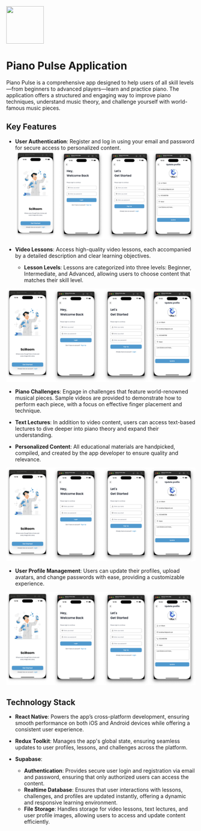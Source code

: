 <img src="https://bocorolulpdyyqsfyaux.supabase.co/storage/v1/object/public/social_media/demo/0_logo.jpg?t=2024-10-10T06%3A55%3A10.154Z" width="100" height="100">

# **Piano Pulse Application**

Piano Pulse is a comprehensive app designed to help users of all skill levels—from beginners to advanced players—learn and practice piano. The application offers a structured and engaging way to improve piano techniques, understand music theory, and challenge yourself with world-famous music pieces.

## Key Features

- **User Authentication**: Register and log in using your email and password for secure access to personalized content.
![alt text](https://github.com/tuanna-kite/SciRoom/blob/main/demo/1.png?raw=true)

- **Video Lessons**: Access high-quality video lessons, each accompanied by a detailed description and clear learning objectives.

  - **Lesson Levels**: Lessons are categorized into three levels: Beginner, Intermediate, and Advanced, allowing users to choose content that matches their skill level.

![alt text](https://github.com/tuanna-kite/SciRoom/blob/main/demo/1.png?raw=true)

- **Piano Challenges**: Engage in challenges that feature world-renowned musical pieces. Sample videos are provided to demonstrate how to perform each piece, with a focus on effective finger placement and technique.

- **Text Lectures**: In addition to video content, users can access text-based lectures to dive deeper into piano theory and expand their understanding.

- **Personalized Content**: All educational materials are handpicked, compiled, and created by the app developer to ensure quality and relevance.

![alt text](https://github.com/tuanna-kite/SciRoom/blob/main/demo/1.png?raw=true)

- **User Profile Management**: Users can update their profiles, upload avatars, and change passwords with ease, providing a customizable experience.

![alt text](https://github.com/tuanna-kite/SciRoom/blob/main/demo/1.png?raw=true)

## Technology Stack

- **React Native**: Powers the app’s cross-platform development, ensuring smooth performance on both iOS and Android devices while offering a consistent user experience.
- **Redux Toolkit**: Manages the app's global state, ensuring seamless updates to user profiles, lessons, and challenges across the platform.

- **Supabase**:
  - **Authentication**: Provides secure user login and registration via email and password, ensuring that only authorized users can access the content.
  - **Realtime Database**: Ensures that user interactions with lessons, challenges, and profiles are updated instantly, offering a dynamic and responsive learning environment.
  - **File Storage**: Handles storage for video lessons, text lectures, and user profile images, allowing users to access and update content efficiently.
